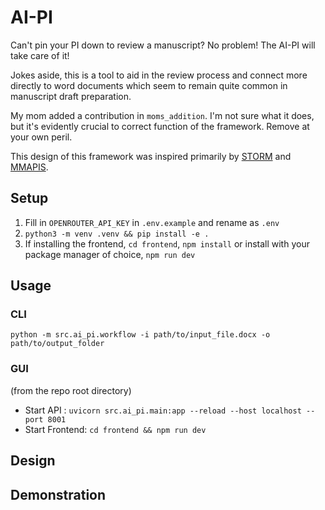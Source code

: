 # AI-PI
Can't pin your PI down to review a manuscript?
No problem! The AI-PI will take care of it!

Jokes aside, this is a tool to aid in the review process and connect more directly to word documents which seem to remain quite common in manuscript draft preparation.

My mom added a contribution in `moms_addition`. I'm not sure what it does, but it's evidently crucial to correct function of the framework. Remove at your own peril.

This design of this framework was inspired primarily by [STORM](https://github.com/stanford-oval/storm/tree/main/knowledge_storm) and [MMAPIS](https://github.com/fjiangAI/MMAPIS/tree/main?tab=readme-ov-file#how-to-run).

## Setup
1. Fill in `OPENROUTER_API_KEY` in `.env.example` and rename as `.env`
2. `python3 -m venv .venv && pip install -e .`
3. If installing the frontend, `cd frontend`, `npm install` or install with your package manager of choice, `npm run dev`

## Usage
### CLI
`python -m src.ai_pi.workflow -i path/to/input_file.docx -o path/to/output_folder`

### GUI
(from the repo root directory) 
- Start API : `uvicorn src.ai_pi.main:app --reload --host localhost --port 8001`
- Start Frontend: `cd frontend && npm run dev`

## Design

## Demonstration







